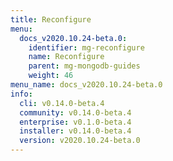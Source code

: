 ```yaml
---
title: Reconfigure
menu:
  docs_v2020.10.24-beta.0:
    identifier: mg-reconfigure
    name: Reconfigure
    parent: mg-mongodb-guides
    weight: 46
menu_name: docs_v2020.10.24-beta.0
info:
  cli: v0.14.0-beta.4
  community: v0.14.0-beta.4
  enterprise: v0.1.0-beta.4
  installer: v0.14.0-beta.4
  version: v2020.10.24-beta.0
---
```


